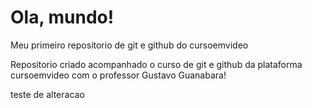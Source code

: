 # Ola, mundo!
 Meu primeiro repositorio de git e github do cursoemvideo

 Repositorio criado acompanhado o curso de git e github da plataforma cursoemvideo com o professor Gustavo Guanabara!

teste de alteracao
